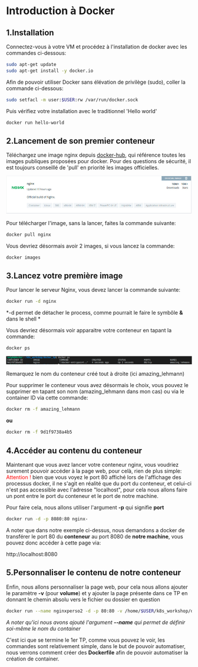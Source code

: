 # Introduction à Docker

## 1.Installation
Connectez-vous à votre VM et procédez à l'installation de docker avec les commandes ci-dessous:

```bash
sudo apt-get update
sudo apt-get install -y docker.io
```

Afin de pouvoir utiliser Docker sans élévation de privilège (sudo), coller la commande ci-dessous:

```bash
sudo setfacl -m user:$USER:rw /var/run/docker.sock
```

Puis vérifiez votre installation avec le traditionnel 'Hello world'

```bash
docker run hello-world
```

## 2.Lancement de son premier conteneur

Téléchargez une image nginx depuis [docker-hub](https://hub.docker.com), qui référence toutes les images publiques proposées pour docker.
Pour des questions de sécurité, il est toujours conseillé de 'pull' en priorité les images officielles.

![Image officielle Nginx](assets/images/hub-nginx.jpg)

Pour télécharger l'image, sans la lancer, faites la commande suivante:

```bash
docker pull nginx
```

Vous devriez désormais avoir 2 images, si vous lancez la commande:

```bash
docker images
```
## 3.Lancez votre première image
Pour lancer le serveur Nginx, vous devez lancer la commande suivante:

```bash
docker run -d nginx
```
*-d permet de détacher le process, comme pourrait le faire le symbôle **&** dans le shell *

Vous devriez désormais voir apparaitre votre conteneur en tapant la commande:

```bash
docker ps
```
![docker ps](assets/images/dockerps.jpg)

Remarquez le nom du conteneur créé tout à droite (ici amazing_lehmann)

Pour supprimer le conteneur vous avez désormais le choix, vous pouvez le supprimer en tapant son nom (amazing_lehmann dans mon cas) ou via le container ID via cette commande:

```bash
docker rm -f amazing_lehmann
```
**ou**

```bash
docker rm -f 9d1f9738a4b5
```

## 4.Accéder au contenu du conteneur
Maintenant que vous avez lancer votre conteneur nginx, vous voudriez surement pouvoir accéder à la page web, pour celà, rien de plus simple:
<span style="color:red">Attention !</span> bien que vous voyez le port 80 affiché lors de l'affichage des processus docker, il ne s'agit en réalité que du port du conteneur, et celui-ci n'est pas accessible avec l'adresse "localhost", pour cela nous allons faire un pont entre le port du conteneur et le port de notre machine.

Pour faire cela, nous allons utiliser l'argument **-p** qui signifie **port**

```bash
docker run -d -p 8080:80 nginx-
```
A noter que dans notre exemple ci-dessus, nous demandons a docker de transférer le port 80 du **conteneur** au port 8080 de **notre machine**, vous pouvez donc accéder à cette page via:

http://localhost:8080 


## 5.Personnaliser le contenu de notre conteneur
Enfin, nous allons personnaliser la page web, pour cela nous allons ajouter le paramètre **-v** (pour **volume**) et y ajouter la page présente dans ce TP en donnant le chemin absolu vers le fichier ou dossier en question

```bash
docker run --name nginxperso2 -d -p 80:80 -v /home/$USER/k8s_workshop/docker_tp/demo/index.html:/usr/share/nginx/html/index.html:ro nginx
```
*A noter qu'ici nous avons ajouté l'argument **--name** qui permet de définir soi-même le nom du container* 


C'est ici que se termine le 1er TP, comme vous pouvez le voir, les commandes sont relativement simple, dans le but de pouvoir automatiser, nous verrons comment créer des **Dockerfile** afin de pouvoir automatiser la création de container.
